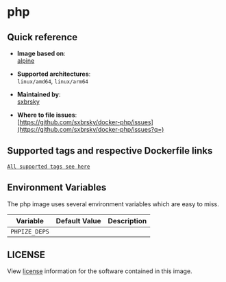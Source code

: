 # php

## Quick reference
- **Image based on**:   
  [alpine](https://hub.docker.com/_/alpine)

- **Supported architectures**:    
  `linux/amd64`, `linux/arm64`

- **Maintained by**:  
  [sxbrsky](https://github.com/sxbrsky)

- **Where to file issues**:    
  [https://github.com/sxbrsky/docker-php/issues](https://github.com/sxbrsky/docker-php/issues?q=)

## Supported tags and respective Dockerfile links

[`All supported tags see here`](https://hub.docker.com/r/sxbrsky/php/tags)

## Environment Variables

The php image uses several environment variables which are easy to miss.

| Variable      | Default Value | Description |
|---------------|---------------|-------------|
| `PHPIZE_DEPS` |               |             |

## LICENSE

View [license](https://www.php.net/license/) information for the software contained in this image.